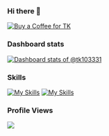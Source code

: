 ### Hi there 👋

[![Buy a Coffee for TK](https://ko-fi.com/favicon.png)](https://ko-fi.com/tk103331) 


### Dashboard stats
<!-- Copy-paste in your Readme.md file -->
[![Dashboard stats of @tk103331](https://next.ossinsight.io/widgets/official/compose-user-dashboard-stats/thumbnail.png?user_id=4404609&image_size=auto&color_scheme=dark)](https://next.ossinsight.io/widgets/official/compose-user-dashboard-stats?user_id=4404609)
<!-- Made with [OSS Insight](https://ossinsight.io/) -->
 

### Skills

[![My Skills](https://skillicons.dev/icons?i=java,go,rust,js,ts,vue,arduino,docker,dart,flutter,git,md,maven,npm,spring)](https://skillicons.dev)
[![My Skills](https://skillicons.dev/icons?i=eclipse,github,jenkins,kafka,kubernetes,linux,mysql,nginx,notion,sublime,tauri,vscode)](https://skillicons.dev)



### Profile Views
[![](https://visitcount.itsvg.in/api?id=tk103331&label=Profile%20Views&pretty=true)](https://visitcount.itsvg.in)
